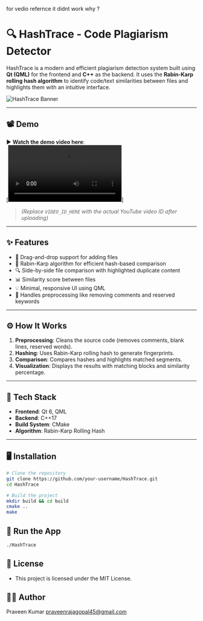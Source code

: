 for vedio refernce it didnt work why ?
# 🔍 HashTrace - Code Plagiarism Detector

HashTrace is a modern and efficient plagiarism detection system built using **Qt (QML)** for the frontend and **C++** as the backend. It uses the **Rabin-Karp rolling hash algorithm** to identify code/text similarities between files and highlights them with an intuitive interface.

![HashTrace Banner](https://github.com/user-attachments/assets/e93fc8c2-e652-491b-9d3a-afdc14dcdd3e) 


---

## 📽 Demo

▶️ **Watch the demo video here**:  
[![HashTrace Demo](assets/HashTrace_Output.mp4)]

> *(Replace `VIDEO_ID_HERE` with the actual YouTube video ID after uploading)*

---

## ✨ Features

- 📁 Drag-and-drop support for adding files
- 🧠 Rabin-Karp algorithm for efficient hash-based comparison
- 🔍 Side-by-side file comparison with highlighted duplicate content
- 📊 Similarity score between files
- 💡 Minimal, responsive UI using QML
- 🧹 Handles preprocessing like removing comments and reserved keywords

---

## ⚙️ How It Works

1. **Preprocessing**: Cleans the source code (removes comments, blank lines, reserved words).
2. **Hashing**: Uses Rabin-Karp rolling hash to generate fingerprints.
3. **Comparison**: Compares hashes and highlights matched segments.
4. **Visualization**: Displays the results with matching blocks and similarity percentage.

---

## 🧰 Tech Stack

- **Frontend**: Qt 6, QML
- **Backend**: C++17
- **Build System**: CMake
- **Algorithm**: Rabin-Karp Rolling Hash

---

## 🖥️ Installation

```bash
# Clone the repository
git clone https://github.com/your-username/HashTrace.git
cd HashTrace

# Build the project
mkdir build && cd build
cmake ..
make
```

## 🚀 Run the App
```bash
./HashTrace
```

## 📄 License
- This project is licensed under the MIT License.

## 🙋‍♂️ Author
Praveen Kumar
praveenrajagopal45@gmail.com
